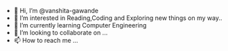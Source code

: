 - 👋 Hi, I’m @vanshita-gawande
- 👀 I’m interested in Reading,Coding and Exploring new things on my way..
- 🌱 I’m currently learning Computer Engineering
- 💞️ I’m looking to collaborate on ...
- 📫 How to reach me ...

<!---
vanshita-gawande/vanshita-gawande is a ✨ special ✨ repository because its `README.md` (this file) appears on your GitHub profile.
You can click the Preview link to take a look at your changes.
--->
